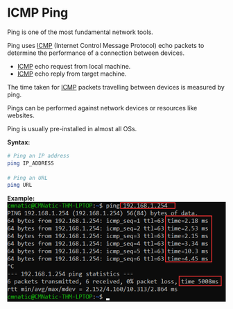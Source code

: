 # ICMP Ping

Ping is one of the most fundamental network tools.

Ping uses [ICMP](../../networking/protocols/network%20layer/ICMP.md) (Internet Control Message Protocol) echo packets to determine the performance of a connection between devices.
- [ICMP](../../networking/protocols/network%20layer/ICMP.md) echo request from local machine.
- [ICMP](../../networking/protocols/network%20layer/ICMP.md) echo reply from target machine.

The time taken for [ICMP](../../networking/protocols/network%20layer/ICMP.md) packets travelling between devices is measured by ping.

Pings can be performed against network devices or resources like websites.

Ping is usually pre-installed in almost all OSs.

**Syntax:**
```bash
# Ping an IP address
ping IP_ADDRESS

# Ping an URL
ping URL
```

**Example:**
![ping](assets/images/ping.png)